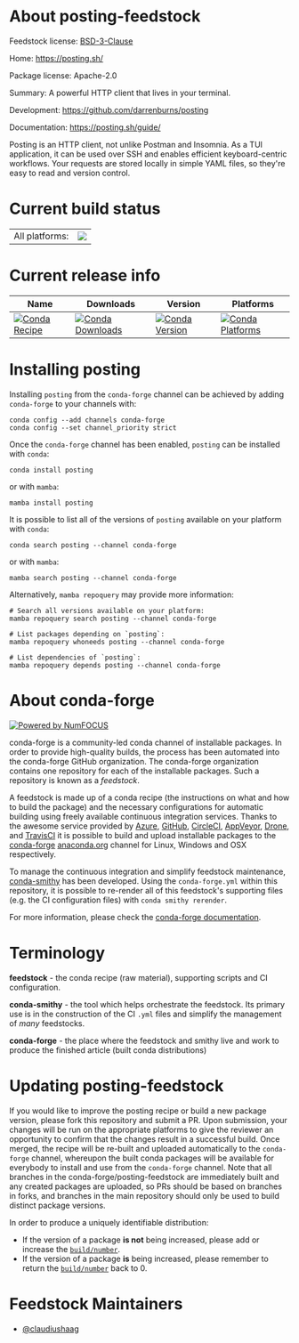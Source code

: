 About posting-feedstock
=======================

Feedstock license: [BSD-3-Clause](https://github.com/conda-forge/posting-feedstock/blob/main/LICENSE.txt)

Home: https://posting.sh/

Package license: Apache-2.0

Summary: A powerful HTTP client that lives in your terminal.

Development: https://github.com/darrenburns/posting

Documentation: https://posting.sh/guide/

Posting is an HTTP client, not unlike Postman and Insomnia.
As a TUI application, it can be used over SSH and enables efficient keyboard-centric workflows.
Your requests are stored locally in simple YAML files, so they're easy to read and version control.

Current build status
====================


<table><tr><td>All platforms:</td>
    <td>
      <a href="https://dev.azure.com/conda-forge/feedstock-builds/_build/latest?definitionId=24537&branchName=main">
        <img src="https://dev.azure.com/conda-forge/feedstock-builds/_apis/build/status/posting-feedstock?branchName=main">
      </a>
    </td>
  </tr>
</table>

Current release info
====================

| Name | Downloads | Version | Platforms |
| --- | --- | --- | --- |
| [![Conda Recipe](https://img.shields.io/badge/recipe-posting-green.svg)](https://anaconda.org/conda-forge/posting) | [![Conda Downloads](https://img.shields.io/conda/dn/conda-forge/posting.svg)](https://anaconda.org/conda-forge/posting) | [![Conda Version](https://img.shields.io/conda/vn/conda-forge/posting.svg)](https://anaconda.org/conda-forge/posting) | [![Conda Platforms](https://img.shields.io/conda/pn/conda-forge/posting.svg)](https://anaconda.org/conda-forge/posting) |

Installing posting
==================

Installing `posting` from the `conda-forge` channel can be achieved by adding `conda-forge` to your channels with:

```
conda config --add channels conda-forge
conda config --set channel_priority strict
```

Once the `conda-forge` channel has been enabled, `posting` can be installed with `conda`:

```
conda install posting
```

or with `mamba`:

```
mamba install posting
```

It is possible to list all of the versions of `posting` available on your platform with `conda`:

```
conda search posting --channel conda-forge
```

or with `mamba`:

```
mamba search posting --channel conda-forge
```

Alternatively, `mamba repoquery` may provide more information:

```
# Search all versions available on your platform:
mamba repoquery search posting --channel conda-forge

# List packages depending on `posting`:
mamba repoquery whoneeds posting --channel conda-forge

# List dependencies of `posting`:
mamba repoquery depends posting --channel conda-forge
```


About conda-forge
=================

[![Powered by
NumFOCUS](https://img.shields.io/badge/powered%20by-NumFOCUS-orange.svg?style=flat&colorA=E1523D&colorB=007D8A)](https://numfocus.org)

conda-forge is a community-led conda channel of installable packages.
In order to provide high-quality builds, the process has been automated into the
conda-forge GitHub organization. The conda-forge organization contains one repository
for each of the installable packages. Such a repository is known as a *feedstock*.

A feedstock is made up of a conda recipe (the instructions on what and how to build
the package) and the necessary configurations for automatic building using freely
available continuous integration services. Thanks to the awesome service provided by
[Azure](https://azure.microsoft.com/en-us/services/devops/), [GitHub](https://github.com/),
[CircleCI](https://circleci.com/), [AppVeyor](https://www.appveyor.com/),
[Drone](https://cloud.drone.io/welcome), and [TravisCI](https://travis-ci.com/)
it is possible to build and upload installable packages to the
[conda-forge](https://anaconda.org/conda-forge) [anaconda.org](https://anaconda.org/)
channel for Linux, Windows and OSX respectively.

To manage the continuous integration and simplify feedstock maintenance,
[conda-smithy](https://github.com/conda-forge/conda-smithy) has been developed.
Using the ``conda-forge.yml`` within this repository, it is possible to re-render all of
this feedstock's supporting files (e.g. the CI configuration files) with ``conda smithy rerender``.

For more information, please check the [conda-forge documentation](https://conda-forge.org/docs/).

Terminology
===========

**feedstock** - the conda recipe (raw material), supporting scripts and CI configuration.

**conda-smithy** - the tool which helps orchestrate the feedstock.
                   Its primary use is in the construction of the CI ``.yml`` files
                   and simplify the management of *many* feedstocks.

**conda-forge** - the place where the feedstock and smithy live and work to
                  produce the finished article (built conda distributions)


Updating posting-feedstock
==========================

If you would like to improve the posting recipe or build a new
package version, please fork this repository and submit a PR. Upon submission,
your changes will be run on the appropriate platforms to give the reviewer an
opportunity to confirm that the changes result in a successful build. Once
merged, the recipe will be re-built and uploaded automatically to the
`conda-forge` channel, whereupon the built conda packages will be available for
everybody to install and use from the `conda-forge` channel.
Note that all branches in the conda-forge/posting-feedstock are
immediately built and any created packages are uploaded, so PRs should be based
on branches in forks, and branches in the main repository should only be used to
build distinct package versions.

In order to produce a uniquely identifiable distribution:
 * If the version of a package **is not** being increased, please add or increase
   the [``build/number``](https://docs.conda.io/projects/conda-build/en/latest/resources/define-metadata.html#build-number-and-string).
 * If the version of a package **is** being increased, please remember to return
   the [``build/number``](https://docs.conda.io/projects/conda-build/en/latest/resources/define-metadata.html#build-number-and-string)
   back to 0.

Feedstock Maintainers
=====================

* [@claudiushaag](https://github.com/claudiushaag/)

